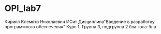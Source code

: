 # OPI_lab7
Кирилл 
Клемято
Николаевич
ИСит
Дисциплина"Введение в разработку программного обеспечения"
Курс 1, Группа 3, подгруппа 2
бла-юла-бла
